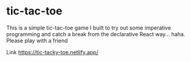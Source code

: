 # tic-tac-toe

This is a simple tic-tac-toe game I built to try out 
some imperative programming and catch a break from
the declarative React way... haha. 
Please play with a friend 

Link https://tic-tacky-toe.netlify.app/
